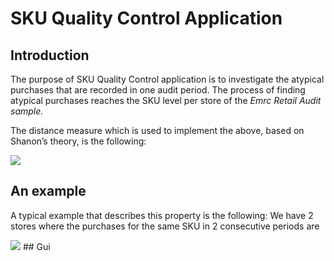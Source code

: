 # SKU Quality Control Application

## Introduction

The purpose of SKU Quality Control application is to investigate the atypical purchases that are
recorded in one audit period.
The process of finding atypical purchases reaches the SKU level per store
of the _Emrc Retail Audit sample._

The distance measure which is used to implement the above, based on Shanon’s theory, is the
following:

<img src="https://latex.codecogs.com/gif.latex?D(P_{t+1},P_t)=P_{t+1}\cdot\ln(P_{t+1}/P_t)+P_t-P_{t+1}" />

## An example

A typical example that describes this property is the following:
We have 2 stores where the purchases for the same SKU in 2 consecutive periods are

<img src="https://latex.codecogs.com/gif.latex?\text{store A: }P_t=1, P_{t+1}=2\text{, and store B: }P_t=5, P_{t+1}=10." />
## Gui
